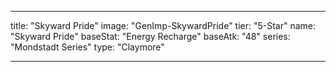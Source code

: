 ---

title: "Skyward Pride"
image: "GenImp-SkywardPride"
tier: "5-Star"
name: "Skyward Pride"
baseStat: "Energy Recharge"
baseAtk: "48"
series: "Mondstadt Series"
type: "Claymore"

---